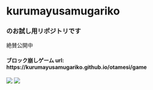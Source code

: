 <h1>kurumayusamugariko</h1>
<h3>のお試し用リポジトリです</h3>
<p>絶賛公開中</p>

<h4>ブロック崩しゲーム url: https://kurumayusamugariko.github.io/otamesi/game</h4>
 
<img src="https://img.shields.io/badge/-Javascript-black.svg?logo=javascript&style=popout-square"> <img src="https://img.shields.io/badge/-Node.js-black.svg?logo=node.js&style=popout-square">

